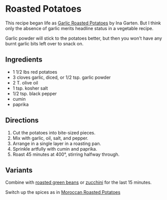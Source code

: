 # Roasted Potatoes

This recipe began life as [Garlic Roasted Potatoes](http://www.foodnetwork.com/recipes/ina-garten/garlic-roasted-potatoes-recipe.html) by Ina Garten.  But I think only the absence of garlic merits headline status in a vegetable recipe.

Garlic powder will stick to the potatoes better, but then you won't have any burnt garlic bits left over to snack on.

## Ingredients

* 1 1/2 lbs red potatoes
* 3 cloves garlic, diced, or 1/2 tsp. garlic powder
* 2 T. olive oil
* 1 tsp. kosher salt
* 1/2 tsp. black pepper
* cumin
* paprika

## Directions

1. Cut the potatoes into bite-sized pieces.
2. Mix with garlic, oil, salt, and pepper.
3. Arrange in a single layer in a roasting pan.
4. Sprinkle artfully with cumin and paprika.
5. Roast 45 minutes at 400°, stirring halfway through.

## Variants

Combine with [roasted green beans](../vegetables/roastedHaricots.md) or [zucchini](../roots/roastedZucchini.md) for the last 15 minutes.

Switch up the spices as in [Moroccan Roasted Potatoes](https://letsdishrecipes.com/moroccan-roasted-potatoes/)

